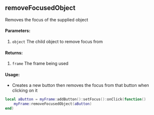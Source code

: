 ## removeFocusedObject 
Removes the focus of the supplied object

#### Parameters: 
1. `object` The child object to remove focus from

#### Returns: 
1. `frame` The frame being used

#### Usage:
* Creates a new button then removes the focus from that button when clicking on it
```lua
local aButton = myFrame:addButton():setFocus():onClick(function() 
    myFrame:removeFocusedObject(aButton)
end)
```